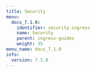```yaml
---
title: Security
menu:
  docs_7.1.0:
    identifier: security-ingress
    name: Security
    parent: ingress-guides
    weight: 35
menu_name: docs_7.1.0
info:
  version: 7.1.0
---
```


